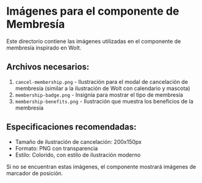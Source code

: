 # Imágenes para el componente de Membresía

Este directorio contiene las imágenes utilizadas en el componente de membresía inspirado en Wolt.

## Archivos necesarios:

1. `cancel-membership.png` - Ilustración para el modal de cancelación de membresía (similar a la ilustración de Wolt con calendario y mascota)
2. `membership-badge.png` - Insignia para mostrar el tipo de membresía
3. `membership-benefits.png` - Ilustración que muestra los beneficios de la membresía

## Especificaciones recomendadas:

- Tamaño de ilustración de cancelación: 200x150px
- Formato: PNG con transparencia
- Estilo: Colorido, con estilo de ilustración moderno

Si no se encuentran estas imágenes, el componente mostrará imágenes de marcador de posición.
